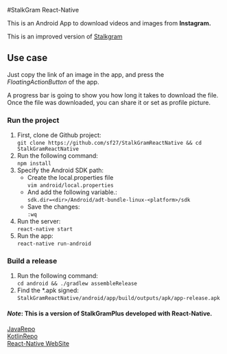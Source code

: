 #StalkGram React-Native

This is an Android App to download videos and images from **Instagram.**

This is an improved version of [Stalkgram](https://play.google.com/store/apps/details?id=com.instagram.instaprofile&hl=es_419)

## Use case
Just copy the link of an image in the app, and press the *FloatingActionButton* of the app.

A progress bar is going to show you how long it takes to download the file. Once the file was downloaded, you can
share it or set as profile picture.

### Run the project  
1. First, clone de Github project:  
    `git clone https://github.com/sf27/StalkGramReactNative && cd StalkGramReactNative`    
2. Run the following command:  
    `npm install`   
3. Specify the Android SDK path:
    * Create the local.properties file  
    `vim android/local.properties`
    * And add the following variable.:  
    `sdk.dir=<dir>/Android/adt-bundle-linux-<platform>/sdk`
    * Save the changes:  
    `:wq`
4. Run the server:  
    `react-native start` 
5. Run the app:  
    `react-native run-android`

### Build a release
1. Run the following command:  
    `cd android && ./gradlew assembleRelease`
2. Find the *.apk signed:  
    `StalkGramReactNative/android/app/build/outputs/apk/app-release.apk`
    
#### *Note*: This is a version of StalkGramPlus developed with React-Native.
[JavaRepo](https://github.com/sf27/StalkGramPlus)  
[KotlinRepo](https://github.com/sf27/StalkGramKotlinPlus)  
[React-Native WebSite](https://facebook.github.io/react-native/)  



